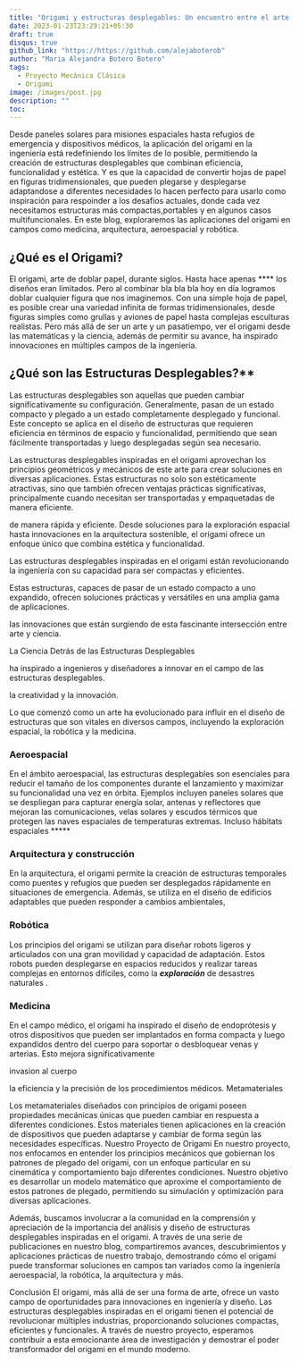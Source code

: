 ```yaml
---
title: "Origami y estructuras desplegables: Un encuentro entre el arte y la ciencia"
date: 2023-01-23T23:29:21+05:30
draft: true
disqus: true
github_link: "https://https://github.com/alejaboterob"
author: "Maria Alejandra Botero Botero"
tags:
  - Proyecto Mecánica Clásica
  - Origami
image: /images/post.jpg
description: ""
toc:
---
```


Desde paneles solares para misiones espaciales hasta refugios de emergencia y dispositivos médicos, la aplicación del origami en la ingeniería está redefiniendo los límites de lo posible, permitiendo la creación de estructuras desplegables que combinan eficiencia, funcionalidad y estética. Y es que la capacidad de convertir hojas de papel en figuras tridimensionales, que pueden plegarse y desplegarse adaptandose a diferentes necesidades lo hacen perfecto para usarlo como inspiración para respoinder a los desafíos actuales, donde cada vez necesitamos estructuras más compactas,portables y en algunos casos multifuncionales. En este blog, exploraremos las aplicaciones del origami en campos como medicina, arquitectura, aeroespacial y robótica. 

## ¿Qué es el Origami?

El origami, arte de doblar papel,    durante siglos. Hasta hace apenas **** los diseños eran limitados. Pero al combinar bla bla bla hoy en día logramos doblar cualquier figura que nos imaginemos. Con una simple hoja de papel, es posible crear una variedad infinita de formas tridimensionales, desde figuras simples como grullas y aviones de papel hasta complejas esculturas realistas. Pero más allá de ser un arte y un pasatiempo, ver el origami desde las matemáticas y la ciencia, además de permitir su avance, ha inspirado innovaciones en múltiples campos de la ingeniería.

## ¿Qué son las Estructuras Desplegables?**
Las estructuras desplegables son aquellas que pueden cambiar significativamente su configuración. Generalmente, pasan de un estado compacto y plegado a un estado completamente desplegado y funcional. Este concepto se aplica en el diseño de estructuras que requieren eficiencia en términos de espacio y funcionalidad, permitiendo que sean fácilmente transportadas y luego desplegadas según sea necesario.

Las estructuras desplegables inspiradas en el origami aprovechan los principios geométricos y mecánicos de este arte para crear soluciones en diversas aplicaciones. Estas estructuras no solo son estéticamente atractivas, sino que también ofrecen ventajas prácticas significativas, principalmente cuando necesitan ser transportadas y empaquetadas de manera eficiente. 

 de manera rápida y eficiente. Desde soluciones para la exploración espacial hasta innovaciones en la arquitectura sostenible, el origami ofrece un enfoque único que combina estética y funcionalidad.




  Las estructuras desplegables inspiradas en el origami están revolucionando la ingeniería con su capacidad para ser compactas y eficientes. 
  
  
Estas estructuras, capaces de pasar de un estado compacto a uno expandido, ofrecen soluciones prácticas y versátiles en una amplia gama de aplicaciones. 



 las innovaciones que están surgiendo de esta fascinante intersección entre arte y ciencia.

La Ciencia Detrás de las Estructuras Desplegables


ha inspirado a ingenieros y diseñadores a innovar en el campo de las estructuras desplegables. 


la creatividad y la innovación. 


Lo que comenzó como un arte ha evolucionado para influir en el diseño de estructuras que son vitales en diversos campos, incluyendo la exploración espacial, la robótica y la medicina. 

### Aeroespacial

En el ámbito aeroespacial, las estructuras desplegables son esenciales para reducir el tamaño de los componentes durante el lanzamiento y maximizar su funcionalidad una vez en órbita. Ejemplos incluyen paneles solares que se despliegan para capturar energía solar, antenas y reflectores que mejoran las comunicaciones, velas solares y escudos térmicos que protegen las naves espaciales de temperaturas extremas. Incluso hábitats espaciales *****

### Arquitectura y construcción

En la arquitectura, el origami permite la creación de estructuras temporales como puentes y refugios que pueden ser desplegados rápidamente en situaciones de emergencia. Además, se utiliza en el diseño de edificios adaptables que pueden responder a cambios ambientales,

### Robótica

Los principios del origami se utilizan para diseñar robots ligeros y articulados con una gran movilidad y capacidad de adaptación. Estos robots pueden desplegarse en espacios reducidos y realizar tareas complejas en entornos difíciles, como la ***exploración*** de desastres naturales .

### Medicina

En el campo médico, el origami ha inspirado el diseño de endoprótesis y otros dispositivos que pueden ser implantados en forma compacta y luego expandidos dentro del cuerpo para soportar o desbloquear venas y arterias. Esto mejora significativamente 

invasion al cuerpo

 la eficiencia y la precisión de los procedimientos médicos.
Metamateriales

Los metamateriales diseñados con principios de origami poseen propiedades mecánicas únicas que pueden cambiar en respuesta a diferentes condiciones. Estos materiales tienen aplicaciones en la creación de dispositivos que pueden adaptarse y cambiar de forma según las necesidades específicas.
Nuestro Proyecto de Origami
En nuestro proyecto, nos enfocamos en entender los principios mecánicos que gobiernan los patrones de plegado del origami, con un enfoque particular en su cinemática y comportamiento bajo diferentes condiciones. Nuestro objetivo es desarrollar un modelo matemático que aproxime el comportamiento de estos patrones de plegado, permitiendo su simulación y optimización para diversas aplicaciones.

Además, buscamos involucrar a la comunidad en la comprensión y apreciación de la importancia del análisis y diseño de estructuras desplegables inspiradas en el origami. A través de una serie de publicaciones en nuestro blog, compartiremos avances, descubrimientos y aplicaciones prácticas de nuestro trabajo, demostrando cómo el origami puede transformar soluciones en campos tan variados como la ingeniería aeroespacial, la robótica, la arquitectura y más.

Conclusión
El origami, más allá de ser una forma de arte, ofrece un vasto campo de oportunidades para innovaciones en ingeniería y diseño. Las estructuras desplegables inspiradas en el origami tienen el potencial de revolucionar múltiples industrias, proporcionando soluciones compactas, eficientes y funcionales. A través de nuestro proyecto, esperamos contribuir a esta emocionante área de investigación y demostrar el poder transformador del origami en el mundo moderno.